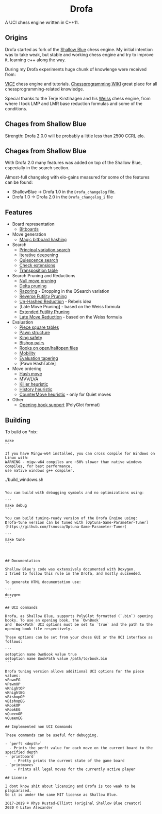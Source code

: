 <h1 align="center">Drofa</h1>

A UCI chess engine written in C++11.

## Origins
Drofa started as fork of the <a href="https://github.com/GunshipPenguin/shallow-blue">Shallow Blue</a> chess engine.
My initial intention was to take weak, but stable and working chess engine and try to improve it,
learning c++ along the way.

During my Drofa experiments huge chunk of knowlenge were received from:

<a href="https://github.com/peterwankman/vice">VICE</a> chess engine and tutorials.
<a href="https://www.chessprogramming.org">Chessprogramming WIKI</a> great place for all chessprogramming-related knowledge.

Special thanks to the Terje Kirstihagen and his <a href="https://www.chessprogramming.org">Weiss</a> chess engine, from where
I took LMP and LMR base reduction formulas and some of the conditions.
## Chages from Shallow Blue
Strength:
Drofa 2.0.0 will be probably a little less than 2500 CCRL elo.

## Chages from Shallow Blue
With Drofa 2.0 many features was added on top of the Shallow Blue, especially in the search section.

Almost-full changelog with elo-gains measured for some of the features can be found:
 - ShallowBlue -> Drofa 1.0 in the `Drofa_changelog` file.
 - Drofa 1.0 -> Drofa 2.0 in the `Drofa_changelog_2` file
## Features

  - Board representation
    - [Bitboards](https://en.wikipedia.org/wiki/Bitboard)
  - Move generation
    - [Magic bitboard hashing](https://www.chessprogramming.org/Magic_Bitboards)
  - Search
    - [Principal variation search](https://www.chessprogramming.org/Principal_Variation_Search)
    - [Iterative deepening](https://en.wikipedia.org/wiki/Iterative_deepening_depth-first_search)
    - [Quiescence search](https://en.wikipedia.org/wiki/Quiescence_search)
    - [Check extensions](https://www.chessprogramming.org/Check_Extensions)
    - [Transposition table](https://en.wikipedia.org/wiki/Transposition_table)
  - Search Pruning and Reductions
    - [Null move pruning](https://www.chessprogramming.org/Null_Move_Pruning)
    - [Delta pruning](https://www.chessprogramming.org/Delta_Pruning)
    - [Razoring](https://www.chessprogramming.org/Razoring) - Dropping in the QSearch variation
    - [Reverse Futility Pruning](https://www.chessprogramming.org/Reverse_Futility_Pruning)
    - [Un-Hashed Reduction](http://talkchess.com/forum3/viewtopic.php?f=7&t=74769) - Rebels idea
    - [Late Move Pruning] - based on the Weiss formula
    - [Extended Futility Pruning](https://www.chessprogramming.org/Futility_Pruning)
    - [Late Move Reduction](https://www.chessprogramming.org/Late_Move_Reductions) - based on the Weiss formula
  - Evaluation
    - [Piece square tables](https://www.chessprogramming.org/Piece-Square_Tables)
    - [Pawn structure](https://www.chessprogramming.org/Pawn_Structure)
    - [King safety](https://www.chessprogramming.org/King_Safety)
    - [Bishop pairs](https://www.chessprogramming.org/Bishop_Pair)
    - [Rooks on open/halfopen files](https://www.chessprogramming.org/Rook_on_Open_File)
    - [Mobility](https://www.chessprogramming.org/Mobility)
    - [Evaluation tapering](https://www.chessprogramming.org/Tapered_Eval)
    - [Pawn HashTable]
  - Move ordering
    - [Hash move](https://www.chessprogramming.org/Hash_Move)
    - [MVV/LVA](https://www.chessprogramming.org/MVV-LVA)
    - [Killer heuristic](https://www.chessprogramming.org/Killer_Heuristic)
    - [History heuristic](https://www.chessprogramming.org/History_Heuristic)	
    - [CounterMove heuristic](https://www.chessprogramming.org/Countermove_Heuristic) - only for Quiet moves
  - Other
    - [Opening book support](https://www.chessprogramming.org/Opening_Book) (PolyGlot format)

## Building

To build on *nix:

```
make
``

If you have Mingw-w64 installed, you can cross compile for Windows on Linux with:
WARNING - migw-w64 compiles are ~50% slower than native windows compiles, for best performance,
use native windows g++ compiler.

```
./build_windows.sh
````

You can build with debugging symbols and no optimizations using:

```
make debug
```

You can build tuning-ready version of the Drofa Engine using:
Drofa-tune version can be tuned with [Optuna-Game-Parameter-Tuner](https://github.com/fsmosca/Optuna-Game-Parameter-Tuner)

```
make tune
```



## Documentation

Shallow Blue's code was extensively documented with Doxygen.
I tried to follow this rule in the Drofa, and mostly sucseeded.

To generate HTML documentation use:

```
doxygen
```

## UCI commands

Drofa, as Shallow Blue, supports PolyGlot formatted (`.bin`) opening books. To use an opening book, the `OwnBook`
and `BookPath` UCI options must be set to `true` and the path to the opening book file respectively.

These options can be set from your chess GUI or the UCI interface as follows:

```
setoption name OwnBook value true
setoption name BookPath value /path/to/book.bin
```

Drofa tuning version allows additional UCI options for the piece values:
vPawnEG
vPawnOP
vKnightOP
vKnightEG
vBishopOP
vBishopEG
vRookOP
vRookEG
vQueenOP
vQueenEG

## Implemented non UCI Commands

These commands can be useful for debugging.

- `perft <depth>`
  - Prints the perft value for each move on the current board to the specified depth
- `printboard`
    - Pretty prints the current state of the game board
- `printmoves`
    - Prints all legal moves for the currently active player

## License

I dont know shit about licensing and Drofa is too weak to be plagiarised.
So it is under the same MIT license as Shallow Blue.

2017-2019 © Rhys Rustad-Elliott (original Shallow Blue creator)
2020 © Litov Alexander 

